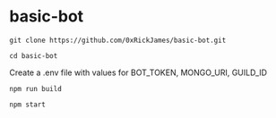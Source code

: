 # basic-bot 

`git clone https://github.com/0xRickJames/basic-bot.git` 

`cd basic-bot` 

Create a .env file with values for BOT_TOKEN, MONGO_URI, GUILD_ID 

`npm run build` 

`npm start` 

